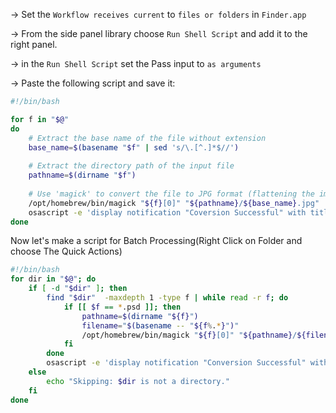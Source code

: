 
→ Set the `Workflow receives current` to `files or folders` in `Finder.app`

→ From the side panel library choose `Run Shell Script` and add it to the right panel. 

→ in the `Run Shell Script` set the Pass input to `as arguments` 

→ Paste the following script and save it: 

```sh
#!/bin/bash

for f in "$@"
do
    # Extract the base name of the file without extension
    base_name=$(basename "$f" | sed 's/\.[^.]*$//')
    
    # Extract the directory path of the input file
    pathname=$(dirname "$f")
    
    # Use 'magick' to convert the file to JPG format (flattening the image)
    /opt/homebrew/bin/magick "${f}[0]" "${pathname}/${base_name}.jpg"
    osascript -e 'display notification "Coversion Successful" with title "Done!"'
done
```

Now let's make a script for Batch Processing(Right Click on Folder and choose The Quick Actions)

```sh
#!/bin/bash
for dir in "$@"; do
    if [ -d "$dir" ]; then
        find "$dir"  -maxdepth 1 -type f | while read -r f; do
            if [[ $f == *.psd ]]; then
                pathname=$(dirname "${f}")
                filename="$(basename -- "${f%.*}")"
                /opt/homebrew/bin/magick "${f}[0]" "${pathname}/${filename}.jpg"
            fi  
        done
        osascript -e 'display notification "Conversion Successful" with title "Done!"'
    else
        echo "Skipping: $dir is not a directory."
    fi
done
```


